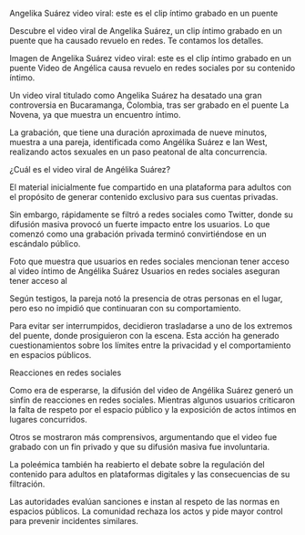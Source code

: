 Angelika Suárez video viral: este es el clip íntimo grabado en un puente

Descubre el video viral de Angelika Suárez, un clip íntimo grabado en un puente que ha causado revuelo en redes. Te contamos los detalles.

Imagen de Angelika Suárez video viral: este es el clip íntimo grabado en un puente
Video de Angélica causa revuelo en redes sociales por su contenido íntimo.

Un video viral titulado como Angelika Suárez ha desatado una gran controversia en Bucaramanga, Colombia, tras ser grabado en el puente La Novena, ya que muestra un encuentro íntimo.

La grabación, que tiene una duración aproximada de nueve minutos, muestra a una pareja, identificada como Angélika Suárez e Ian West, realizando actos sexuales en un paso peatonal de alta concurrencia.

¿Cuál es el video viral de Angélika Suárez?

El material inicialmente fue compartido en una plataforma para adultos con el propósito de generar contenido exclusivo para sus cuentas privadas.


Sin embargo, rápidamente se filtró a redes sociales como Twitter, donde su difusión masiva provocó un fuerte impacto entre los usuarios. Lo que comenzó como una grabación privada terminó convirtiéndose en un escándalo público.

Foto que muestra que usuarios en redes sociales mencionan tener acceso al video íntimo de Angélika Suárez 
Usuarios en redes sociales aseguran tener acceso al

Según testigos, la pareja notó la presencia de otras personas en el lugar, pero eso no impidió que continuaran con su comportamiento.

Para evitar ser interrumpidos, decidieron trasladarse a uno de los extremos del puente, donde prosiguieron con la escena. Esta acción ha generado cuestionamientos sobre los límites entre la privacidad y el comportamiento en espacios públicos.

Reacciones en redes sociales

Como era de esperarse, la difusión del video de Angélika Suárez generó un sinfín de reacciones en redes sociales. Mientras algunos usuarios criticaron la falta de respeto por el espacio público y la exposición de actos íntimos en lugares concurridos.

Otros se mostraron más comprensivos, argumentando que el video fue grabado con un fin privado y que su difusión masiva fue involuntaria.

La poleémica también ha reabierto el debate sobre la regulación del contenido para adultos en plataformas digitales y las consecuencias de su filtración.

Las autoridades evalúan sanciones e instan al respeto de las normas en espacios públicos. La comunidad rechaza los actos y pide mayor control para prevenir incidentes similares.
